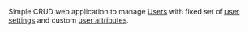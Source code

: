 Simple CRUD web application to manage [Users] with fixed set of [user settings][Settings] and custom [user attributes][Attributes].


 [Users]: documentation/users.md "Users"
 [Settings]: documentation/user-settings.md "User Settings"
 [Attributes]: documentation/user-attributes.md "User Attributes"
